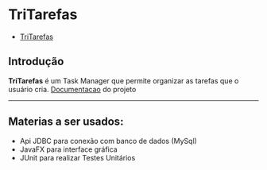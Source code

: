 # TriTarefas
*  [TriTarefas](/TriTarefas.md)


## Introdução
**TriTarefas** é um Task Manager que permite organizar as tarefas que o usuário cria.
[Documentacao](/Documentacao-de-TriTarefas) do projeto

***
## Materias a ser usados: 
* Api JDBC para conexão com banco de dados (MySql)
* JavaFX para interface gráfica
* JUnit para realizar Testes Unitários
